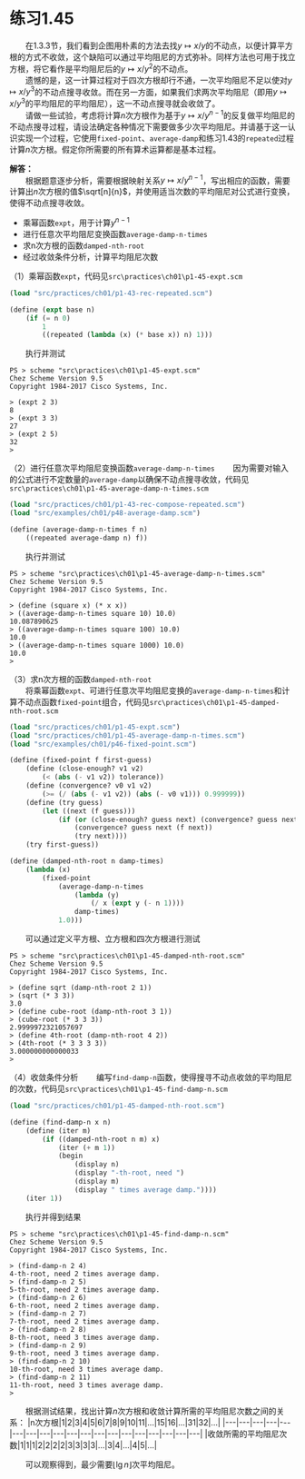 # 练习1.45
&emsp;&emsp;在1.3.3节，我们看到企图用朴素的方法去找$y \mapsto x/y$的不动点，以便计算平方根的方式不收敛，这个缺陷可以通过平均阻尼的方式弥补。同样方法也可用于找立方根，将它看作是平均阻尼后的$y \mapsto x/y^2$的不动点。  
&emsp;&emsp;遗憾的是，这一计算过程对于四次方根却行不通，一次平均阻尼不足以使对$y \mapsto x/y^3$的不动点搜寻收敛。而在另一方面，如果我们求两次平均阻尼（即用$y \mapsto x/y^3$的平均阻尼的平均阻尼），这一不动点搜寻就会收敛了。  
&emsp;&emsp;请做一些试验，考虑将计算$n$次方根作为基于$y \mapsto x/y^{n-1}$的反复做平均阻尼的不动点搜寻过程，请设法确定各种情况下需要做多少次平均阻尼。并请基于这一认识实现一个过程，它使用`fixed-point`、`average-damp`和练习1.43的`repeated`过程计算$n$次方根。假定你所需要的所有算术运算都是基本过程。

**解答：**  
&emsp;&emsp;根据题意逐步分析，需要根据映射关系$y \mapsto x/y^{n-1}$，写出相应的函数，需要计算出$n$次方根的值$\sqrt[n]{n}$，并使用适当次数的平均阻尼对公式进行变换，使得不动点搜寻收敛。  
- 乘幂函数`expt`，用于计算$y^{n-1}$
- 进行任意次平均阻尼变换函数`average-damp-n-times`
- 求n次方根的函数`damped-nth-root`
- 经过收敛条件分析，计算平均阻尼次数

（1）乘幂函数`expt`，代码见`src\practices\ch01\p1-45-expt.scm`  
```lisp
(load "src/practices/ch01/p1-43-rec-repeated.scm")

(define (expt base n)
    (if (= n 0)
        1
        ((repeated (lambda (x) (* base x)) n) 1)))

```
&emsp;&emsp;执行并测试
```shell
PS > scheme "src\practices\ch01\p1-45-expt.scm"
Chez Scheme Version 9.5
Copyright 1984-2017 Cisco Systems, Inc.

> (expt 2 3)
8
> (expt 3 3)
27
> (expt 2 5)
32
>
```

（2）进行任意次平均阻尼变换函数`average-damp-n-times`
&emsp;&emsp;因为需要对输入的公式进行不定数量的`average-damp`以确保不动点搜寻收敛，代码见`src\practices\ch01\p1-45-average-damp-n-times.scm`
```lisp
(load "src/practices/ch01/p1-43-rec-compose-repeated.scm")
(load "src/examples/ch01/p48-average-damp.scm")

(define (average-damp-n-times f n)
    ((repeated average-damp n) f))
```
&emsp;&emsp;执行并测试
```shell
PS > scheme "src\practices\ch01\p1-45-average-damp-n-times.scm"
Chez Scheme Version 9.5
Copyright 1984-2017 Cisco Systems, Inc.

> (define (square x) (* x x))
> ((average-damp-n-times square 10) 10.0)
10.087890625
> ((average-damp-n-times square 100) 10.0)
10.0
> ((average-damp-n-times square 1000) 10.0)
10.0
>
```

（3）求n次方根的函数`damped-nth-root`  
&emsp;&emsp;将乘幂函数`expt`、可进行任意次平均阻尼变换的`average-damp-n-times`和计算不动点函数`fixed-point`组合，代码见`src\practices\ch01\p1-45-damped-nth-root.scm`
```lisp
(load "src/practices/ch01/p1-45-expt.scm")
(load "src/practices/ch01/p1-45-average-damp-n-times.scm")
(load "src/examples/ch01/p46-fixed-point.scm")

(define (fixed-point f first-guess)
    (define (close-enough? v1 v2)
        (< (abs (- v1 v2)) tolerance))
    (define (convergence? v0 v1 v2)
        (>= (/ (abs (- v1 v2)) (abs (- v0 v1))) 0.999999))
    (define (try guess)
        (let ((next (f guess)))
            (if (or (close-enough? guess next) (convergence? guess next (f next)))
                (convergence? guess next (f next))
                (try next))))
    (try first-guess))

(define (damped-nth-root n damp-times)
    (lambda (x)
        (fixed-point
            (average-damp-n-times
                (lambda (y)
                    (/ x (expt y (- n 1))))
                damp-times)
            1.0)))
```
&emsp;&emsp;可以通过定义平方根、立方根和四次方根进行测试
```shell
PS > scheme "src\practices\ch01\p1-45-damped-nth-root.scm"
Chez Scheme Version 9.5
Copyright 1984-2017 Cisco Systems, Inc.

> (define sqrt (damp-nth-root 2 1))
> (sqrt (* 3 3))
3.0
> (define cube-root (damp-nth-root 3 1))
> (cube-root (* 3 3 3))
2.9999972321057697
> (define 4th-root (damp-nth-root 4 2))
> (4th-root (* 3 3 3 3))
3.000000000000033
>
```

（4）收敛条件分析
&emsp;&emsp;编写`find-damp-n`函数，使得搜寻不动点收敛的平均阻尼的次数，代码见`src\practices\ch01\p1-45-find-damp-n.scm`
```lisp
(load "src/practices/ch01/p1-45-damped-nth-root.scm")

(define (find-damp-n x n)
    (define (iter m)
        (if ((damped-nth-root n m) x)
            (iter (+ m 1))
            (begin
                (display n)
                (display "-th-root, need ")
                (display m)
                (display " times average damp."))))
    (iter 1))
```
&emsp;&emsp;执行并得到结果
```shell
PS > scheme "src\practices\ch01\p1-45-find-damp-n.scm"
Chez Scheme Version 9.5
Copyright 1984-2017 Cisco Systems, Inc.

> (find-damp-n 2 4)
4-th-root, need 2 times average damp.
> (find-damp-n 2 5)
5-th-root, need 2 times average damp.
> (find-damp-n 2 6)
6-th-root, need 2 times average damp.
> (find-damp-n 2 7)
7-th-root, need 2 times average damp.
> (find-damp-n 2 8)
8-th-root, need 3 times average damp.
> (find-damp-n 2 9)
9-th-root, need 3 times average damp.
> (find-damp-n 2 10)
10-th-root, need 3 times average damp.
> (find-damp-n 2 11)
11-th-root, need 3 times average damp.
>
```
&emsp;&emsp;根据测试结果，找出计算$n$次方根和收敛计算所需的平均阻尼次数之间的关系：
|n次方根|1|2|3|4|5|6|7|8|9|10|11|...|15|16|...|31|32|...|
|---|---|---|---|---|---|---|---|---|---|---|---|---|---|---|---|---|---|---|
|收敛所需的平均阻尼次数|1|1|1|2|2|2|2|3|3|3|3|...|3|4|...|4|5|...|

&emsp;&emsp;可以观察得到，最少需要$\lfloor \lg n \rfloor$次平均阻尼。